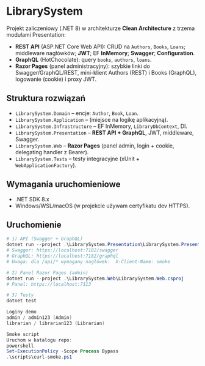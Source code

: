 # LibrarySystem

Projekt zaliczeniowy (.NET 8) w architekturze **Clean Architecture** z trzema modułami Presentation:
- **REST API** (ASP.NET Core Web API): CRUD na `Authors`, `Books`, `Loans`; middleware nagłówków; **JWT**; EF **InMemory**; **Swagger**; **Configuration**.
- **GraphQL** (HotChocolate): query `books`, `authors`, `loans`.
- **Razor Pages** (panel administracyjny): szybkie linki do Swagger/GraphQL/REST, mini-klient Authors (REST) i Books (GraphQL), logowanie (cookie) i proxy JWT.

## Struktura rozwiązań
- `LibrarySystem.Domain` – encje: `Author`, `Book`, `Loan`.
- `LibrarySystem.Application` – (miejsce na logikę aplikacyjną).
- `LibrarySystem.Infrastructure` – EF InMemory, `LibraryDbContext`, DI.
- `LibrarySystem.Presentation` – **REST API + GraphQL**, JWT, middleware, Swagger.
- `LibrarySystem.Web` – **Razor Pages** (panel admin, login + cookie, delegating handler z Bearer).
- `LibrarySystem.Tests` – testy integracyjne (xUnit + `WebApplicationFactory`).

## Wymagania uruchomieniowe
- .NET SDK 8.x  
- Windows/WSL/macOS (w projekcie używam certyfikatu dev HTTPS).

## Uruchomienie

```powershell
# 1) API (Swagger + GraphQL)
dotnet run --project .\LibrarySystem.Presentation\LibrarySystem.Presentation.csproj
# Swagger: https://localhost:7182/swagger
# GraphQL: https://localhost:7182/graphql
# Uwaga: dla /api/* wymagany nagłówek:  X-Client-Name: smoke

# 2) Panel Razor Pages (admin)
dotnet run --project .\LibrarySystem.Web\LibrarySystem.Web.csproj
# Panel: https://localhost:7113

# 3) Testy
dotnet test

Loginy demo
admin / admin123 (Admin)
librarian / librarian123 (Librarian)

Smoke script
Uruchom w katalogu repo:
powershell
Set-ExecutionPolicy -Scope Process Bypass
.\scripts\curl-smoke.ps1
